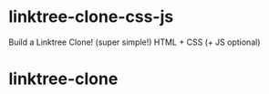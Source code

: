 # linktree-clone-css-js
Build a Linktree Clone! (super simple!) HTML + CSS (+ JS optional)
# linktree-clone
